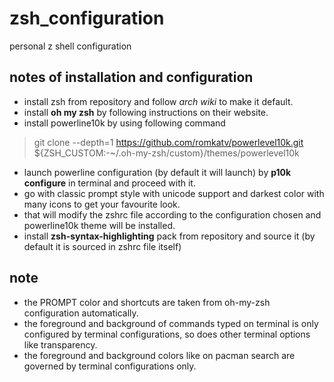 # zsh_configuration
personal z shell configuration

## notes of installation and configuration
  * install zsh from repository and follow *arch wiki* to make it default.
  * install **oh my zsh** by following instructions on their website.
  * install powerline10k by using following command
> git clone --depth=1 https://github.com/romkatv/powerlevel10k.git ${ZSH_CUSTOM:-~/.oh-my-zsh/custom}/themes/powerlevel10k
  * launch powerline configuration (by default it will launch) by **p10k configure** in terminal and proceed with it.
  * go with classic prompt style with unicode support and darkest color with many icons to get your favourite look.
  * that will modify the zshrc file according to the configuration chosen and powerline10k theme will be installed.
  * install **zsh-syntax-highlighting** pack from repository and source it (by default it is sourced in zshrc file itself)

## note
  * the PROMPT color and shortcuts are taken from oh-my-zsh configuration automatically.
  * the foreground and background of commands typed on terminal is only configured by terminal configurations, so does other terminal options like transparency.
  * the foreground and background colors like on pacman search are governed by terminal configurations only.

